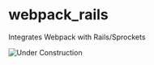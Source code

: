 # webpack_rails
Integrates Webpack with Rails/Sprockets

![Under Construction](https://jamesfriend.com.au/files/under-construction.gif)
